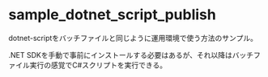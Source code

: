 # sample_dotnet_script_publish

dotnet-scriptをバッチファイルと同じように運用環境で使う方法のサンプル。

.NET SDKを手動で事前にインストールする必要はあるが、それ以降はバッチファイル実行の感覚でC#スクリプトを実行できる。
